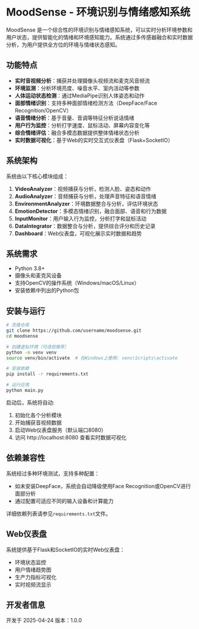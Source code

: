 # MoodSense - 环境识别与情绪感知系统

MoodSense 是一个综合性的环境识别与情绪感知系统，可以实时分析环境参数和用户状态，提供智能化的情绪和环境感知能力。系统通过多传感器融合和实时数据分析，为用户提供全方位的环境与情绪状态感知。

## 功能特点

- **实时音视频分析**：捕获并处理摄像头视频流和麦克风音频流
- **环境监测**：分析环境亮度、噪音水平、室内活动等参数
- **人体运动状态检测**：通过MediaPipe识别人体姿态和动作
- **面部情绪识别**：支持多种面部情绪检测方法（DeepFace/Face Recognition/OpenCV）
- **语音情绪分析**：基于音量、音调等特征分析说话情绪
- **用户行为监控**：分析打字速度、鼠标活动、屏幕内容变化等
- **综合情绪评估**：融合多模态数据提供整体情绪状态分析
- **实时数据可视化**：基于Web的实时交互式仪表盘（Flask+SocketIO）

## 系统架构

系统由以下核心模块组成：

1. **VideoAnalyzer**：视频捕获与分析，检测人脸、姿态和动作
2. **AudioAnalyzer**：音频捕获与分析，处理声音特征和语音情绪
3. **EnvironmentAnalyzer**：环境数据整合与分析，评估环境状态
4. **EmotionDetector**：多模态情绪识别，融合面部、语音和行为数据
5. **InputMonitor**：用户输入行为监控，分析打字和鼠标活动
6. **DataIntegrator**：数据整合与分析，提供综合评分和历史记录
7. **Dashboard**：Web仪表盘，可视化展示实时数据和趋势

## 系统需求

- Python 3.8+
- 摄像头和麦克风设备
- 支持OpenCV的操作系统（Windows/macOS/Linux）
- 安装依赖中列出的Python包

## 安装与运行

```bash
# 克隆仓库
git clone https://github.com/username/moodsense.git
cd moodsense

# 创建虚拟环境（可选但推荐）
python -m venv venv
source venv/bin/activate  # 在Windows上使用: venv\Scripts\activate

# 安装依赖
pip install -r requirements.txt

# 运行应用
python main.py
```

启动后，系统将自动:
1. 初始化各个分析模块
2. 开始捕获音视频数据
3. 启动Web仪表盘服务（默认端口8080）
4. 访问 http://localhost:8080 查看实时数据可视化

## 依赖兼容性

系统经过多种环境测试，支持多种配置：
- 如未安装DeepFace，系统会自动降级使用Face Recognition或OpenCV进行面部分析
- 通过配置可适应不同的输入设备和计算能力

详细依赖列表请参见`requirements.txt`文件。

## Web仪表盘

系统提供基于Flask和SocketIO的实时Web仪表盘：
- 环境状态监控
- 用户情绪趋势图
- 生产力指标可视化
- 实时视频流显示

## 开发者信息

开发于 2025-04-24
版本：1.0.0
